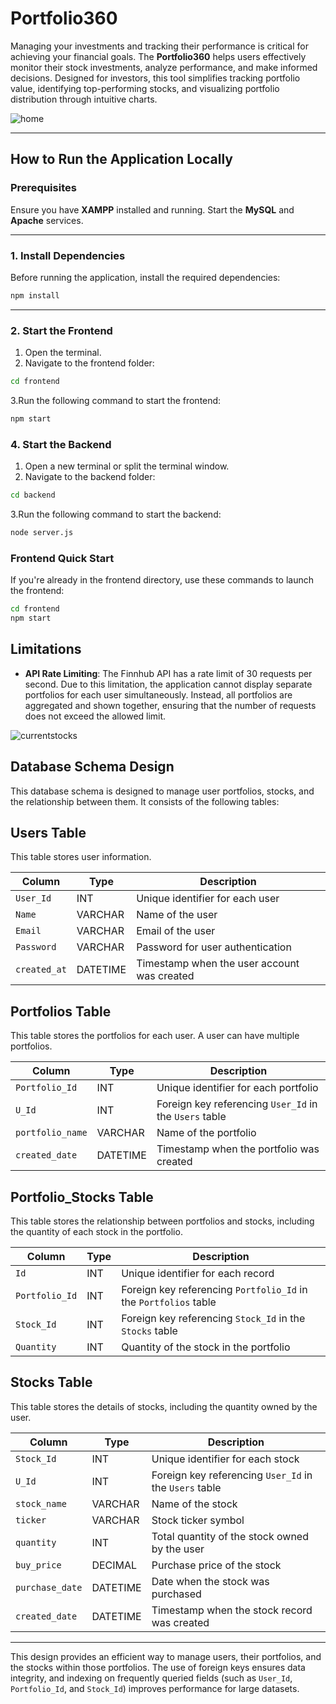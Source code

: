 # Portfolio360

Managing your investments and tracking their performance is critical for achieving your financial goals. The **Portfolio360** helps users effectively monitor their stock investments, analyze performance, and make informed decisions. Designed for investors, this tool simplifies tracking portfolio value, identifying top-performing stocks, and visualizing portfolio distribution through intuitive charts.

![home](https://github.com/user-attachments/assets/cffc593f-9ee3-4302-bac3-d410841c0d79)


---

## How to Run the Application Locally

### Prerequisites
Ensure you have **XAMPP** installed and running. Start the **MySQL** and **Apache** services.

---

### 1. Install Dependencies
Before running the application, install the required dependencies:

```bash
npm install
```
---
### 2. Start the Frontend

1. Open the terminal.  
2. Navigate to the frontend folder:  
```bash
cd frontend 
```
3.Run the following command to start the frontend:
```bash
npm start
```
### 4. Start the Backend
1. Open a new terminal or split the terminal window.
2. Navigate to the backend folder:
```bash
cd backend
```
3.Run the following command to start the backend:
```bash
node server.js
```

### Frontend Quick Start

If you're already in the frontend directory, use these commands to launch the frontend:
```bash
cd frontend
npm start
```

## Limitations

- **API Rate Limiting**: 
  The Finnhub API has a rate limit of 30 requests per second. Due to this limitation, the application cannot display separate portfolios for each user simultaneously. Instead, all portfolios are aggregated and shown together, ensuring that the number of requests does not exceed the allowed limit.

![currentstocks](https://github.com/user-attachments/assets/5473e4d5-f060-4945-bcfd-4e604806522f)


## Database Schema Design

This database schema is designed to manage user portfolios, stocks, and the relationship between them. It consists of the following tables:

## **Users Table**
This table stores user information.

| Column       | Type    | Description                                    |
|--------------|---------|------------------------------------------------|
| `User_Id`    | INT     | Unique identifier for each user               |
| `Name`       | VARCHAR | Name of the user                              |
| `Email`      | VARCHAR | Email of the user                             |
| `Password`   | VARCHAR | Password for user authentication              |
| `created_at` | DATETIME| Timestamp when the user account was created   |

## **Portfolios Table**
This table stores the portfolios for each user. A user can have multiple portfolios.

| Column        | Type    | Description                                        |
|---------------|---------|----------------------------------------------------|
| `Portfolio_Id`| INT     | Unique identifier for each portfolio              |
| `U_Id`        | INT     | Foreign key referencing `User_Id` in the `Users` table |
| `portfolio_name` | VARCHAR | Name of the portfolio                          |
| `created_date` | DATETIME | Timestamp when the portfolio was created         |

## **Portfolio_Stocks Table**
This table stores the relationship between portfolios and stocks, including the quantity of each stock in the portfolio.

| Column       | Type    | Description                                         |
|--------------|---------|-----------------------------------------------------|
| `Id`         | INT     | Unique identifier for each record                  |
| `Portfolio_Id` | INT    | Foreign key referencing `Portfolio_Id` in the `Portfolios` table |
| `Stock_Id`   | INT     | Foreign key referencing `Stock_Id` in the `Stocks` table |
| `Quantity`   | INT     | Quantity of the stock in the portfolio             |

## **Stocks Table**
This table stores the details of stocks, including the quantity owned by the user.

| Column         | Type    | Description                                         |
|----------------|---------|-----------------------------------------------------|
| `Stock_Id`     | INT     | Unique identifier for each stock                   |
| `U_Id`         | INT     | Foreign key referencing `User_Id` in the `Users` table |
| `stock_name`   | VARCHAR | Name of the stock                                  |
| `ticker`       | VARCHAR | Stock ticker symbol                                |
| `quantity`     | INT     | Total quantity of the stock owned by the user     |
| `buy_price`    | DECIMAL | Purchase price of the stock                        |
| `purchase_date`| DATETIME| Date when the stock was purchased                  |
| `created_date` | DATETIME| Timestamp when the stock record was created       |

---

This design provides an efficient way to manage users, their portfolios, and the stocks within those portfolios. The use of foreign keys ensures data integrity, and indexing on frequently queried fields (such as `User_Id`, `Portfolio_Id`, and `Stock_Id`) improves performance for large datasets.



